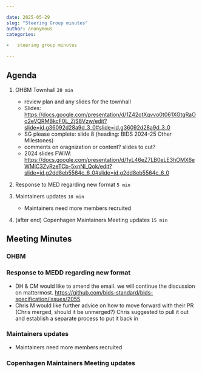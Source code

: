 ```yaml
---

date: 2025-05-29
slug: "Steering Group minutes"
author: anonymous
categories:

-   steering group minutes

---
```


## Agenda

1.  OHBM Townhall `20 min`
    -   review plan and any slides for the townhall
    -   Slides: <https://docs.google.com/presentation/d/1Z42otXqvvo0t061XGtgRaOo2eVQRMBkcF0L_ZjS8Vzw/edit?slide=id.g36092d28a9d_3_0#slide=id.g36092d28a9d_3_0>
    -   SG please complete: slide 8 (heading: BIDS 2024-25 Other Milestones)
    -   comments on oragnization or content? slides to cut?
    -   2024 slides FWIW: <https://docs.google.com/presentation/d/1yL46eZ7LB0eLE3hOMX6eWMlC3ZvRzeTCb-5xnNI_Qok/edit?slide=id.g2dd8eb5564c_6_0#slide=id.g2dd8eb5564c_6_0>

1.  Response to MED regarding new format `5 min`

1.  Maintainers updates `10 min`
    -   Maintainers need more members recruited

1.  (after end) Copenhagen Maintainers Meeting updates `15 min`

## Meeting Minutes

### OHBM

### Response to MEDD regarding new format

-   DH & CM would like to amend the email. we will continue the discussion on mattermost. <https://github.com/bids-standard/bids-specification/issues/2055>
-   Chris M would like further advice on how to move forward with their PR (Chris merged, should it be unmerged?) Chris suggested to pull it out and establish a separate process to put it back in

### Maintainers updates

-   Maintainers need more members recruited

### Copenhagen Maintainers Meeting updates
